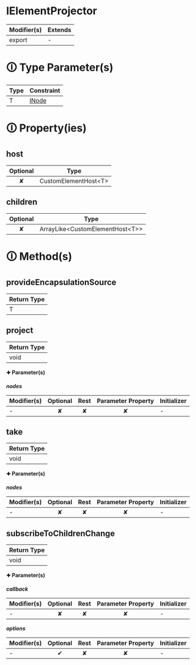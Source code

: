 # IElementProjector

| Modifier(s)                            | Extends                                    |
|----------------------------------------|--------------------------------------------|
| export | - |

# &#128712; Type Parameter(s)

| Type | Constraint                                                                           |
| ---- | ------------------------------------------------------------------------------------ |
| T    | [INode](https://hamedfathi.gitbook.io/aurelia-2-doc-api/runtime/interface/dom/inode) |

# &#128712; Property(ies)

## host

| Optional                           | Type                         |
|:----------------------------------:|------------------------------|
| ✘ | CustomElementHost&lt;T&gt; |

## children

| Optional                           | Type                         |
|:----------------------------------:|------------------------------|
| ✘ | ArrayLike&lt;CustomElementHost&lt;T&gt;&gt; |

# &#128712; Method(s)

## provideEncapsulationSource

| Return Type                       |
|-----------------------------------|
| T |

## project

| Return Type                       |
|-----------------------------------|
| void |

**&#128966; Parameter(s)**

_**nodes**_

| Modifier(s)                              | Optional                           | Rest                          | Parameter Property                          | Initializer                       |
|------------------------------------------|:----------------------------------:|:-----------------------------:|:-------------------------------------------:|-----------------------------------|
| - | ✘  | ✘ | ✘ | - |

## take

| Return Type                       |
|-----------------------------------|
| void |

**&#128966; Parameter(s)**

_**nodes**_

| Modifier(s)                              | Optional                           | Rest                          | Parameter Property                          | Initializer                       |
|------------------------------------------|:----------------------------------:|:-----------------------------:|:-------------------------------------------:|-----------------------------------|
| - | ✘  | ✘ | ✘ | - |

## subscribeToChildrenChange

| Return Type                       |
|-----------------------------------|
| void |

**&#128966; Parameter(s)**

_**callback**_

| Modifier(s)                              | Optional                           | Rest                          | Parameter Property                          | Initializer                       |
|------------------------------------------|:----------------------------------:|:-----------------------------:|:-------------------------------------------:|-----------------------------------|
| - | ✘  | ✘ | ✘ | - |

_**options**_

| Modifier(s)                              | Optional                           | Rest                          | Parameter Property                          | Initializer                       |
|------------------------------------------|:----------------------------------:|:-----------------------------:|:-------------------------------------------:|-----------------------------------|
| - | ✔  | ✘ | ✘ | - |
